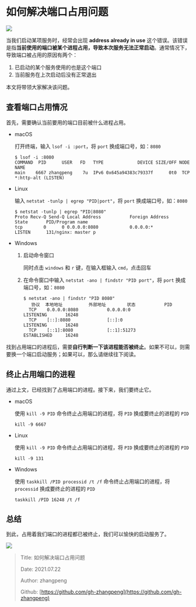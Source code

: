 # 如何解决端口占用问题

![](https://img.zhangpeng.site/2021/07/20/1.png)

当我们启动某项服务时，经常会出现 **address already in use** 这个错误。该错误是指**当前使用的端口被某个进程占用，导致本次服务无法正常启动**。通常情况下，导致端口被占用的原因有两个：

1. 已启动的某个服务使用的也是这个端口
2. 当前服务在上次启动后没有正常退出

本⽂将带领⼤家解决该问题。

## 查看端口占用情况

首先，需要确认当前要用的端口目前被什么进程占用。

- macOS

  打开终端，输入 `lsof -i :port`，将 `port` 换成端口号，如：`8080`

  ```shell
  $ lsof -i :8080
  COMMAND  PID      USER   FD   TYPE             DEVICE SIZE/OFF NODE NAME
  main    6667 zhangpeng    7u  IPv6 0x645a94383c79337f      0t0  TCP *:http-alt (LISTEN)
  ```

- Linux

  输入 `netstat -tunlp | egrep "PID|port"`，将 `port` 换成端口号，如：`8080`

  ```shell
  $ netstat -tunlp | egrep "PID|8080"
  Proto Recv-Q Send-Q Local Address           Foreign Address         State       PID/Program name
  tcp        0      0 0.0.0.0:8080            0.0.0.0:*               LISTEN      131/nginx: master p
  ```

- Windows

  1. 启动命令窗口

     同时点击 `windows` 和 `r` 键，在输入框输入 `cmd`，点击回车

  2. 在命令窗口中输入 `netstat -ano | findstr "PID port"`，将 `port` 换成端口号，如：`8080`

     ```shell
     $ netstat -ano | findstr "PID 8080"
     	协议  本地地址          外部地址        状态           PID
       TCP    0.0.0.0:8080           0.0.0.0:0              LISTENING       16248
       TCP    [::]:8080              [::]:0                 LISTENING       16248
       TCP    [::1]:8080             [::1]:51273            ESTABLISHED     16248
     ```

找到占用端口的进程后，需要**自行判断一下该进程能否被终止**。如果不可以，则需要换一个端口启动服务；如果可以，那么请继续往下阅读。

## 终止占用端口的进程

通过上文，已经找到了占用端口的进程。接下来，我们要终止它。

- macOS

  使用 `kill -9 PID` 命令终止占用端口的进程，将 `PID` 换成要终止的进程的 `PID`

  ```shell
  kill -9 6667
  ```

- Linux

  使用 `kill -9 PID` 命令终止占用端口的进程，将 `PID` 换成要终止的进程的 `PID`

  ```shell
  kill -9 131
  ```

- Windows

  使用 `taskkill /PID processid /t /f` 命令终止占用端口的进程，将 `processid` 换成要终止的进程的 `PID`

  ```shell
  taskkill /PID 16248 /t /f
  ```

## 总结

到此，占⽤着我们端⼝的进程都已被终止，我们可以愉快的启动服务了。

![](https://img.zhangpeng.site/wechat/qrcode.jpg)

> Title: 如何解决端口占用问题
>
> Date: 2021.07.22
>
> Author: zhangpeng
>
> Github: [https://github.com/gh-zhangpeng](https://github.com/gh-zhangpeng)
